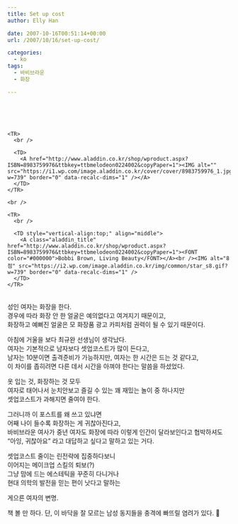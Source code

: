 ```yaml
---
title: Set up cost
author: Elly Han

date: 2007-10-16T00:51:14+00:00
url: /2007/10/16/set-up-cost/

categories:
  - ko
tags:
  - 바비브라운
  - 화장

---
```

<DIV class="ttbReview">
  <br /> 
  
  <TABLE>
    <br /> <br /> 
    
    <TR>
      <br /> 
      
      <TD>
        <A href="http://www.aladdin.co.kr/shop/wproduct.aspx?ISBN=8983759976&ttbkey=ttbmelodeon0224002&copyPaper=1"><IMG alt="" src="https://i1.wp.com/image.aladdin.co.kr/cover/cover/8983759976_1.jpg?w=739" border="0" data-recalc-dims="1" /></A>
      </TD>
    </TR>
    
    <br /> 
    
    <TR>
      <br /> 
      
      <TD style="vertical-align:top;" align="middle">
        <A class="aladdin_title" href="http://www.aladdin.co.kr/shop/wproduct.aspx?ISBN=8983759976&ttbkey=ttbmelodeon0224002&copyPaper=1"><FONT color="#000000">Bobbi Brown, Living Beauty</FONT></A><br /><IMG alt="8점" src="https://i2.wp.com/image.aladdin.co.kr/img/common/star_s8.gif?w=739" border="0" data-recalc-dims="1" />
      </TD>
    </TR>
  </TABLE>
</DIV>

  


  
성인 여자는 화장을 한다.  
경우에 따라 화장 안 한 얼굴은 예의없다고 여겨지기 때문이고,  
화장하고 예뻐진 얼굴은 모 화장품 광고 카피처럼 권력이 될 수 있기 때문이다.

아침에 거울을 보다 최규완 선생님이 생각났다.  
여자는 기본적으로 남자보다 셋업코스트가 많이 든다고,  
남자는 10분이면 출격준비가 가능하지만, 여자는 한 시간은 드는 것 같다고,  
이 차이를 좁히려면 다른 데서 시간을 아껴야 한다는 말씀을 하셨었다.

옷 입는 것, 화장하는 것 모두  
여자로 태어나서 눈치안보고 즐길 수 있는 꽤 재밌는 놀이 중 하나지만  
셋업코스트가 과해지면 줄여야 한다.

그러니까 이 포스트를 왜 쓰고 있냐면  
어째 나이 들수록 화장하는 게 귀찮아진다고,  
바비브라운 여사가 중년 여자도 화장에 따라 이렇게 인간이 달라보인다고 협박하셔도  
&#8220;아잉, 귀찮아요&#8221; 라고 대답하고 싶다고 말하고 있는 거다.

셋업코스트 줄이는 린전략에 집중하다보니  
이어지는 메이크업 스킬의 퇴보(?)  
그냥 맘에 드는 에스테틱을 꾸준히 다니거나  
현대 의학의 발전을 믿는 편이 낫다고 말하는

게으른 여자의 변명.

책 볼 만 하다. 단, 이 바닥을 잘 모르는 남성 동지들을 충격에 빠뜨릴 염려가 있다. 🙂